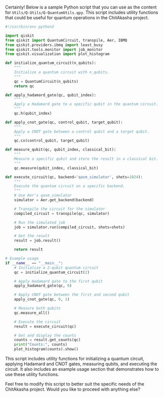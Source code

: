 Certainly! Below is a sample Python script that you can use as the content for `Utils/Q-Utils/Q-QuantumUtils.qpy`. This script includes utility functions that could be useful for quantum operations in the ChitAkasha project.

```python
#!/usr/bin/env python3

import qiskit
from qiskit import QuantumCircuit, transpile, Aer, IBMQ
from qiskit.providers.ibmq import least_busy
from qiskit.tools.monitor import job_monitor
from qiskit.visualization import plot_histogram

def initialize_quantum_circuit(n_qubits):
    """
    Initialize a quantum circuit with n_qubits.
    """
    qc = QuantumCircuit(n_qubits)
    return qc

def apply_hadamard_gate(qc, qubit_index):
    """
    Apply a Hadamard gate to a specific qubit in the quantum circuit.
    """
    qc.h(qubit_index)

def apply_cnot_gate(qc, control_qubit, target_qubit):
    """
    Apply a CNOT gate between a control qubit and a target qubit.
    """
    qc.cx(control_qubit, target_qubit)

def measure_qubit(qc, qubit_index, classical_bit):
    """
    Measure a specific qubit and store the result in a classical bit.
    """
    qc.measure(qubit_index, classical_bit)

def execute_circuit(qc, backend='qasm_simulator', shots=1024):
    """
    Execute the quantum circuit on a specific backend.
    """
    # Use Aer's qasm_simulator
    simulator = Aer.get_backend(backend)

    # Transpile the circuit for the simulator
    compiled_circuit = transpile(qc, simulator)

    # Run the simulated job
    job = simulator.run(compiled_circuit, shots=shots)

    # Get the result
    result = job.result()

    return result

# Example usage
if __name__ == "__main__":
    # Initialize a 2-qubit quantum circuit
    qc = initialize_quantum_circuit(2)

    # Apply Hadamard gate to the first qubit
    apply_hadamard_gate(qc, 0)

    # Apply CNOT gate between the first and second qubit
    apply_cnot_gate(qc, 0, 1)

    # Measure both qubits
    qc.measure_all()

    # Execute the circuit
    result = execute_circuit(qc)

    # Get and display the counts
    counts = result.get_counts(qc)
    print("Counts:", counts)
    plot_histogram(counts).show()
```

This script includes utility functions for initializing a quantum circuit, applying Hadamard and CNOT gates, measuring qubits, and executing the circuit. It also includes an example usage section that demonstrates how to use these utility functions.

Feel free to modify this script to better suit the specific needs of the ChitAkasha project. Would you like to proceed with anything else?
